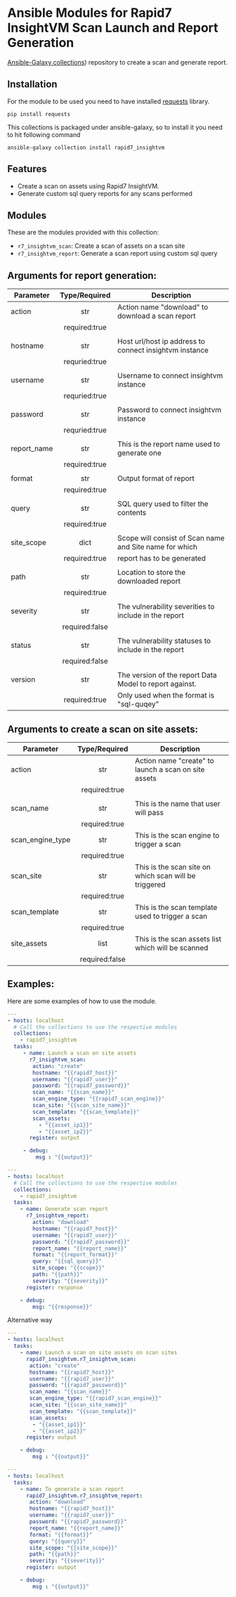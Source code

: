 # Ansible Modules for Rapid7 InsightVM Scan Launch and Report Generation 
[Ansible-Galaxy collections](https://github.com/GSLabDev/ansible-collection-rapid7.git)) 
repository to create a scan and generate report.

## Installation

For the module to be used you need to have installed [requests](https://github.com/davidban77/gns3fy) library.

```
pip install requests
```

This collections is packaged under ansible-galaxy, so to install it you need to hit following command

```
ansible-galaxy collection install rapid7_insightvm
```

## Features

- Create a scan on assets using Rapid7 InsightVM.
- Generate custom sql query reports for any scans performed

## Modules

These are the modules provided with this collection:
- `r7_insightvm_scan`: Create a scan of assets on a scan site
- `r7_insightvm_report`: Generate a scan report using custom sql query

## Arguments for report generation:

| Parameter        | Type/Required |  Description                                              |
| -----------------|:-------------:| --------------------------------------------------------  |
| action           | str           |  Action name "download" to download a scan report         |
|                  | required:true |                                                           |
|                  |               |                                                           |
| hostname         | str           |  Host url/host ip address to connect insightvm instance   |
|                  | requried:true |                                                           |
|                  |               |                                                           |
| username         | str           |  Username to connect insightvm instance                   |
|                  | requried:true |                                                           |
|                  |               |                                                           |
| password         | str           |  Password to connect insightvm instance                   |
|                  | requried:true |                                                           |
|                  |               |                                                           |
| report_name      | str           |  This is the report name used to generate one             |
|                  | required:true |                                                           |
|                  |               |                                                           |
| format           | str           |  Output format of report                                  |
|                  | required:true |                                                           |
|                  |               |                                                           |
| query            | str           |  SQL query used to filter the contents                    |
|                  | required:true |                                                           |
|                  |               |                                                           |
| site_scope       | dict          | Scope will consist of Scan name and Site name for which   |
|                  | required:true | report has to be generated                                |
|                  |               |                                                           |
| path             | str           | Location to store the downloaded report                   |
|                  | required:true |                                                           |
|                  |               |                                                           |
| severity         | str           | The vulnerability severities to include in the report     |
|                  | required:false|                                                           |
|                  |               |                                                           |
| status           | str           | The vulnerability statuses to include in the report       |
|                  | required:false|                                                           |
|                  |               |                                                           |
| version          | str           |  The version of the report Data Model to report against.  |
|                  | required:true |  Only used when the format is "sql-quqey"                 |


## Arguments to create a scan on site assets:

| Parameter        | Type/Required | Description                                              |
| -----------------|:-------------:| -------------------------------------------------------- |
| action           | str           | Action name "create" to launch a scan on site assets     |
|                  | required:true |                                                          |
|                  |               |                                                          |
| scan_name        | str           | This is the name that user will pass                     | 
|                  | required:true |                                                          |
| scan_engine_type | str           | This is the scan engine to trigger a scan                | 
|                  | required:true |                                                          |
| scan_site        | str           | This is the scan site on which scan will be triggered    |
|                  | required:true |                                                          |
| scan_template    | str           | This is the scan template used to trigger a scan         |
|                  | required:true |                                                          |
|  site_assets     | list          | This is the scan assets list which will be scanned       |
|                  | required:false|                                                          |

## Examples:

Here are some examples of how to use the module.

```yaml
---
- hosts: localhost
  # Call the collections to use the respective modules
  collections:
    - rapid7_insightvm
  tasks:
     - name: Launch a scan on site assets
       r7_insightvm_scan: 
        action: "create"
        hostname: "{{rapid7_host}}"
        username: "{{rapid7_user}}"
        password: "{{rapid7_password}}"
        scan_name: "{{scan_name}}"
        scan_engine_type: "{{rapid7_scan_engine}}"
        scan_site: "{{scan_site_name}}"
        scan_template: "{{scan_template}}"
        scan_assets:
          - "{{asset_ip1}}"
          - "{{asset_ip2}}"
       register: output

     - debug:
         msg : "{{output}}"
```

```yaml
---
- hosts: localhost
  # Call the collections to use the respective modules
  collections:
    - rapid7_insightvm
  tasks: 
    - name: Generate scan report
      r7_insightvm_report:
        action: "download"
        hostname: "{{rapid7_host}}"
        username: "{{rapid7_user}}"
        password: "{{rapid7_password}}"
        report_name: "{{report_name}}"
        format: "{{report_format}}"
        query: "{{sql_query}}"
        site_scope: "{{scope}}"
        path: "{{path}}"
        severity: "{{severity}}"
      register: response

    - debug:
        msg: "{{response}}"
```


Alternative way

```yaml
---
- hosts: localhost
  tasks:
    - name: Launch a scan on site assets on scan sites
      rapid7_insightvm.r7_insightvm_scan:
       action: "create"
       hostname: "{{rapid7_host}}"
       username: "{{rapid7_user}}"
       password: "{{rapid7_password}}"
       scan_name: "{{scan_name}}"
       scan_engine_type: "{{rapid7_scan_engine}}"
       scan_site: "{{scan_site_name}}"
       scan_template: "{{scan_template}}"
       scan_assets:
        - "{{asset_ip1}}"
        - "{{asset_ip2}}"
      register: output

    - debug:
        msg : "{{output}}"
```
```yaml
---
- hosts: localhost
  tasks:
    - name: To generate a scan report
      rapid7_insightvm.r7_insightvm_report:
       action: "download"
       hostname: "{{rapid7_host}}"
       username: "{{rapid7_user}}"
       password: "{{rapid7_password}}"
       report_name: "{{report_name}}"
       format: "{{format}}"
       query: "{{query}}"
       site_scope: "{{site_scope}}" 
       path: "{{path}}"
       severity: "{{severity}}"
      register: output

    - debug:
        msg : "{{output}}"
```

